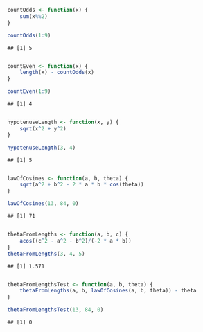 
```r
countOdds <- function(x) {
    sum(x%%2)
}

countOdds(1:9)
```

```
## [1] 5
```

```r

countEven <- function(x) {
    length(x) - countOdds(x)
}

countEven(1:9)
```

```
## [1] 4
```

```r

hypotenuseLength <- function(x, y) {
    sqrt(x^2 + y^2)
}

hypotenuseLength(3, 4)
```

```
## [1] 5
```

```r

lawOfCosines <- function(a, b, theta) {
    sqrt(a^2 + b^2 - 2 * a * b * cos(theta))
}

lawOfCosines(13, 84, 0)
```

```
## [1] 71
```

```r

thetaFromLengths <- function(a, b, c) {
    acos((c^2 - a^2 - b^2)/(-2 * a * b))
}
thetaFromLengths(3, 4, 5)
```

```
## [1] 1.571
```

```r

thetaFromLengthsTest <- function(a, b, theta) {
    thetaFromLengths(a, b, lawOfCosines(a, b, theta)) - theta
}

thetaFromLengthsTest(13, 84, 0)
```

```
## [1] 0
```


